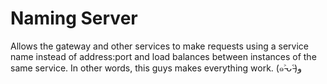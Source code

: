 # Naming Server
Allows the gateway and other services to make requests using a service name instead of address:port and load balances between instances of the same service. In other words, this guys makes everything work. (๑˃̵ᴗ˂̵)و
